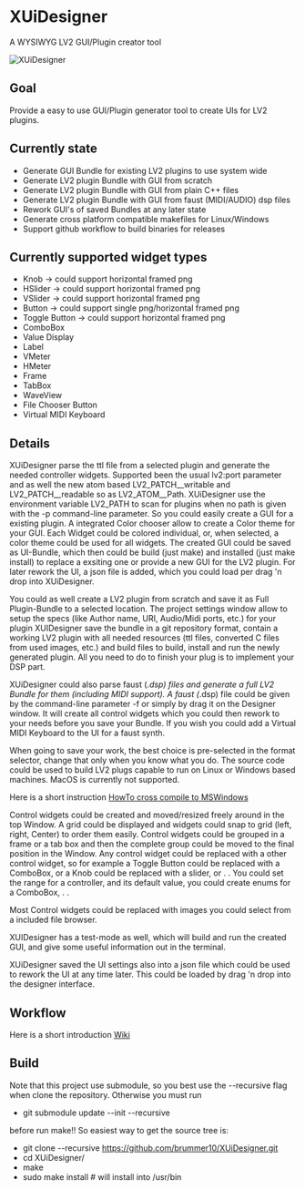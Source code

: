 # XUiDesigner
A WYSIWYG LV2 GUI/Plugin creator tool

![XUiDesigner](https://i.imgur.com/wKA2eqO.gif)

## Goal
Provide a easy to use GUI/Plugin generator tool to create UIs for LV2 plugins.

## Currently state

 - Generate GUI Bundle for existing LV2 plugins to use system wide
 - Generate LV2 plugin Bundle with GUI from scratch
 - Generate LV2 plugin Bundle with GUI from plain C++ files
 - Generate LV2 plugin Bundle with GUI from faust (MIDI/AUDIO) dsp files
 - Rework GUI's of saved Bundles at any later state
 - Generate cross platform compatible makefiles for Linux/Windows
 - Support github workflow to build binaries for releases

## Currently supported widget types

 - Knob          -> could support horizontal framed png
 - HSlider       -> could support horizontal framed png
 - VSlider       -> could support horizontal framed png
 - Button        -> could support single png/horizontal framed png
 - Toggle Button -> could support horizontal framed png
 - ComboBox
 - Value Display
 - Label
 - VMeter
 - HMeter
 - Frame
 - TabBox
 - WaveView
 - File Chooser Button
 - Virtual MIDI Keyboard 

## Details

XUiDesigner parse the ttl file from a selected plugin and generate the needed controller widgets.
Supported been the usual lv2:port parameter and as well the new atom based LV2_PATCH__writable and LV2_PATCH__readable
so as LV2_ATOM__Path.
XUiDesigner use the environment variable LV2_PATH to scan for plugins when no path is given with the
-p command-line parameter.
So you could easily create a GUI for a existing plugin.
A integrated Color chooser allow to create a Color theme for your GUI.
Each Widget could be colored individual, or, when selected, a color theme could be used for all widgets.
The created GUI could be saved as UI-Bundle, which then could be build (just make) and installed (just make install)
to replace a exsiting one or provide a new GUI for the LV2 plugin.
For later rework the UI, a json file is added, which you could load per drag 'n drop into XUiDesigner.

You could as well create a LV2 plugin from scratch and save it as Full Plugin-Bundle to a selected location.
The project settings window allow to setup the specs (like Author name, URI, Audio/Midi ports, etc.) for your plugin 
XUIDesigner save the bundle in a git repository format, contain a working LV2 plugin with all needed resources 
(ttl files, converted C files from used images, etc.) and build files to build, install and run the newly generated plugin.
All you need to do to finish your plug is to implement your DSP part.

XUiDesigner could also parse faust (*.dsp) files and generate a full LV2 Bundle for them (including MIDI support). 
A faust (*.dsp) file could be given by the command-line parameter -f or simply by drag it on the Designer window. 
It will create all control widgets which you could then rework to your needs before you save your Bundle.
If you wish you could add a Virtual MIDI Keyboard to the UI for a faust synth.

When going to save your work, the best choice is pre-selected in the format selector, change that only when you know what you do.
The source code could be used to build LV2 plugs capable to run on Linux or Windows based machines.
MacOS is currently not supported.

Here is a short instruction [HowTo cross compile to MSWindows](https://github.com/brummer10/XUiDesigner/blob/main/README.developer.md)

Control widgets could be created and moved/resized freely around in the top Window.
A grid could be displayed and widgets could snap to grid (left, right, Center) to order them easily. 
Control widgets could be grouped in a frame or a tab box and then the complete group could be moved to the final position in the Window.
Any control widget could be replaced with a other control widget, so for example a Toggle Button could be replaced with a ComboBox,
or a Knob could be replaced with a slider, or . . 
You could set the range for a controller, and its default value, you could create enums for a ComboBox, . .

Most Control widgets could be replaced with images you could select from a included file browser.

XUIDesigner has a test-mode as well, which will build and run the created GUI, and give some useful information out in the terminal.

XUiDesigner saved the UI settings also into a json file which could be used to rework the UI at any time later.
This could be loaded by drag 'n drop into the designer interface.

## Workflow
Here is a short introduction 
[Wiki](https://github.com/brummer10/XUiDesigner/wiki/XUiDesigner)

## Build

Note that this project use submodule, so you best use the --recursive flag
when clone the repository. Otherwise you must run 
 - git submodule update --init --recursive

before run make!!
So easiest way to get the source tree is:

- git clone --recursive https://github.com/brummer10/XUiDesigner.git
- cd XUiDesigner/
- make
- sudo make install # will install into /usr/bin
